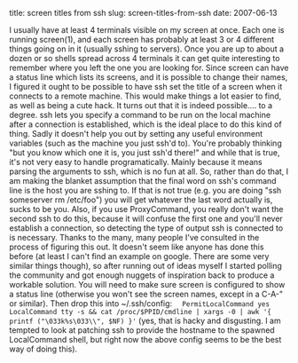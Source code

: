 title: screen titles from ssh
slug: screen-titles-from-ssh
date: 2007-06-13


I usually have at least 4 terminals visible on my screen at once. Each one is running screen(1), and each screen has probably at least 3 or 4 different things going on in it (usually sshing to servers).
Once you are up to about a dozen or so shells spread across 4 terminals it can get quite interesting to remember where you left the one you are looking for.
Since screen can have a status line which lists its screens, and it is possible to change their names, I figured it ought to be possible to have ssh set the title of a screen when it connects to a remote machine. This would make things a lot easier to find, as well as being a cute hack.
It turns out that it is indeed possible.... to a degree.
ssh lets you specify a command to be run on the local machine after a connection is established, which is the ideal place to do this kind of thing. Sadly it doesn't help you out by setting any useful environment variables (such as the machine you just ssh'd to). You're probably thinking "but you know which one it is, you just ssh'd there!" and while that is true, it's not very easy to handle programatically. Mainly because it means parsing the arguments to ssh, which is no fun at all.
So, rather than do that, I am making the blanket assumption that the final word on ssh's command line is the host you are sshing to. If that is not true (e.g. you are doing "ssh someserver rm /etc/foo") you will get whatever the last word actually is, sucks to be you.
Also, if you use ProxyCommand, you really don't want the second ssh to do this, because it will confuse the first one and you'll never establish a connection, so detecting the type of output ssh is connected to is necessary.
Thanks to the many, many people I've consulted in the process of figuring this out. It doesn't seem like anyone has done this before (at least I can't find an example on google. There are some very similar things though), so after running out of ideas myself I started polling the community and got enough nuggets of inspiration back to produce a workable solution.
You will need to make sure screen is configured to show a status line (otherwise you won't see the screen names, except in a C-A-" or similar). Then drop this into ~/.ssh/config:
`  PermitLocalCommand yes  LocalCommand tty -s && cat /proc/$PPID/cmdline | xargs -0 | awk '{ printf ("\033k%s\033\\", $NF) }'`
(yes, that is hacky and disgusting. I am tempted to look at patching ssh to provide the hostname to the spawned LocalCommand shell, but right now the above config seems to be the best way of doing this).
